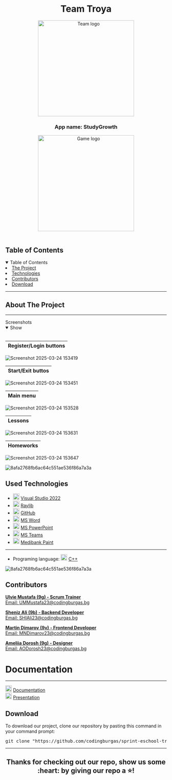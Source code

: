 <h1 align="center"> Team Troya </h1>
<div align="center">
<img src = "https://github.com/user-attachments/assets/6bddcdeb-61e0-4619-95f2-c2cb96e20f39" width = "300" alt = "Team logo" />
</div>
<h3 align="center"> App name: StudyGrowth </h3> 
<div align="center">
    <img src = "https://github.com/user-attachments/assets/0d8ed11c-f5ba-414e-a04a-b83ff6dda108" width = "300" height ="300" alt = "Game logo" />
    </div>
<br>
    
<!-- TABLE OF CONTENTS -->
<h2 id="table-of-contents">Table of Contents</h2>
    
<details open="open">
    <summary>Table of Contents</summary>
    <li><a href="#about-the-project">  The Project</a></li>
    <li><a href="#used-technologies">  Technologies</a></li>
    <li><a href="#contributors">   Contributors</a></li>
    <li><a href="#download">    Download</a></li>
</details>
    
<hr>




    
<!-- ABOUT THE PROJECT -->
<h2 id="about-the-project">About The Project</h2>
    
<p align="justify">

</p>
    
    
<hr>

    
<summary>Screenshots</summary>
<details open="open">
<summary>Show</summary>
<br>

|                        Register/Login buttons                         |
| :-------------------------------------------------------------------: | 
![Screenshot 2025-03-24 153419](https://github.com/user-attachments/assets/4f746cf2-7fdf-4efa-a200-a7fdef41ecb2)


|                            Start/Exit buttos                          |
| :-------------------------------------------------------------------: | 
![Screenshot 2025-03-24 153451](https://github.com/user-attachments/assets/c43446b4-98e1-41dc-a902-507e63e47beb)

|                                Main menu                              |
| :-------------------------------------------------------------------: | 
![Screenshot 2025-03-24 153528](https://github.com/user-attachments/assets/f04cdaf6-7975-4caa-ba28-6b7338c1fcd0)

|                                 Lessons                               |
| :-------------------------------------------------------------------: | 
![Screenshot 2025-03-24 153631](https://github.com/user-attachments/assets/b56d8fa9-39f7-45ca-b898-f15b375a1e75)

|                                Homeworks                              |
| :-------------------------------------------------------------------: | 
![Screenshot 2025-03-24 153647](https://github.com/user-attachments/assets/1f40e2c8-8f3d-42ef-b793-8e4a892d4237)

  
</details>
    
</td></tr></table>
<p></p>
    
![8afa2768fb6ac64c551ae536f86a7a3a](https://github.com/user-attachments/assets/30993cee-3458-4a34-95ef-d498b6a727ee)
    
##  Used Technologies
- <img src="https://upload.wikimedia.org/wikipedia/commons/thumb/2/2c/Visual_Studio_Icon_2022.svg/1200px-Visual_Studio_Icon_2022.svg.png" width="20" alt="Visual Studio 2022 Logo"> <a href="https://visualstudio.microsoft.com/vs/">Visual Studio 2022</a>
- <img src="https://upload.wikimedia.org/wikipedia/commons/f/f4/Raylib_logo.png" width="20" alt="Raylib"> <a href="https://www.raylib.com/index.html">Raylib</a>
- <img src="https://github.githubassets.com/images/modules/logos_page/GitHub-Mark.png" width="20" alt="GitHub Logo"> <a href="https://github.com/">GitHub</a>
- <img src="https://upload.wikimedia.org/wikipedia/commons/thumb/f/fd/Microsoft_Office_Word_%282019%E2%80%93present%29.svg/2203px-Microsoft_Office_Word_%282019%E2%80%93present%29.svg.png" width="20" alt="MS Word Logo"> <a href="https://en.wikipedia.org/wiki/Microsoft_Word">MS Word</a>
- <img src="https://upload.wikimedia.org/wikipedia/commons/3/3b/Microsoft_PowerPoint_Logo.png" width="20" alt="MS PowerPoint Logo"> <a href="https://bg.wikipedia.org/wiki/Microsoft_PowerPoint">MS PowerPoint</a>
- <img src="https://upload.wikimedia.org/wikipedia/commons/thumb/c/c9/Microsoft_Office_Teams_%282018%E2%80%93present%29.svg/2203px-Microsoft_Office_Teams_%282018%E2%80%93present%29.svg.png" width="20" alt="MS Teams Logo"> <a href="https://www.microsoft.com/en-us/microsoft-teams/group-chat-software">MS Teams</a>
- <img src="https://media.imgcdn.org/repo/2023/03/medibang-paint-make-art/medibang-paint-icon.png" width="20" alt="MS Teams Logo"> <a href="https://medibangpaint.com/en/pc/">Medibank Paint</a>
-----------------------------------------------------------------------------------------------------------------------------------
- Programing language: <img src="https://brandslogos.com/wp-content/uploads/thumbs/c-logo-vector.svg" width="20" alt="C++ Logo"> <a href="https://cplusplus.com/">C++</a>
    
    
![8afa2768fb6ac64c551ae536f86a7a3a](https://github.com/user-attachments/assets/30993cee-3458-4a34-95ef-d498b6a727ee)
    
<!-- CONTRIBUTORS -->
<h2 id="contributors">Contributors</h2>
    
<p>

<b><a href="https://github.com/UMMustafa23">Ulvie Mustafa (9g) - Scrum Trainer</b> 
<br>
Email: UMMustafa23@codingburgas.bg

<b><a href="https://github.com/SHIAli23">Sheniz Ali (9b) - Backend Developer</b> 
<br>
Email: SHIAli23@codingburgas.bg

<b><a href="https://github.com/MNDiamarov23">Martin Dimarov (9v) - Frontend Developer</b> 
<br>
Email: MNDimarov23@codingburgas.bg

<b><a href="https://github.com/AODorosh23">Ameliia Dorosh (9g) - Designer</b> 
<br>
Email: AODorosh23@codingburgas.bg

<h1>Documentation</h1>    
<hr>

<img src="https://upload.wikimedia.org/wikipedia/commons/thumb/f/fd/Microsoft_Office_Word_%282019%E2%80%93present%29.svg/2203px-Microsoft_Office_Word_%282019%E2%80%93present%29.svg.png" width="20" alt="MS Word Logo"> <a href="https://docs.google.com/document/d/1k-DN1ePx3bJwKEpJHVJ_JU2uB_VqgdL7/edit?usp=sharing&ouid=113608949992359005668&rtpof=true&sd=true">Documentation</a>
<br>
<img src="https://upload.wikimedia.org/wikipedia/commons/3/3b/Microsoft_PowerPoint_Logo.png" width="20" alt="MS PowerPoint Logo"> <a href="https://eu.docworkspace.com/d/sIMLI55yFAqfwjb8G">Presentation</a>
<br>

</p>
<h2>Download</h2>
    
<p>To download our project, clone our repository by pasting this command in your command prompt:</p>
    
<pre align="center">git clone "https://github.com/codingburgas/sprint-eschool-troya.git"</pre>

<hr>

<h2 align="center">Thanks for checking out our repo, show us some :heart: by giving our repo a ⭐️!</h2>

